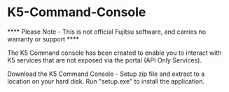 # K5-Command-Console

**** Please Note - This is not official Fujitsu software, and carries no warranty or support ****

The K5 Command console has been created to enable you to interact with K5 services that are not exposed via the portal (API Only Services). 

Download the K5 Command Console - Setup zip file and extract to a location on your hard disk. Run "setup.exe" to install the application.
